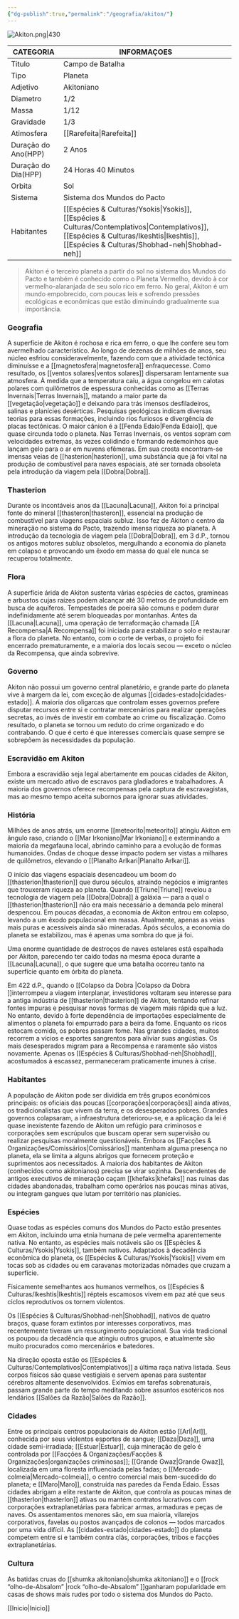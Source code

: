 ```yaml
---
{"dg-publish":true,"permalink":"/geografia/akiton/"}
---
```


![Akiton.png|430](/img/user/Assets/Imagens/Akiton.png)

| CATEGORIA           | INFORMAÇOES                                                       |
| ------------------- | ----------------------------------------------------------------- |
| Titulo              | Campo de Batalha                                                  |
| Tipo                | Planeta                                                           |
| Adjetivo            | Akitoniano                                                        |
| Diametro            | 1/2                                                               |
| Massa               | 1/12                                                              |
| Gravidade           | 1/3                                                               |
| Atimosfera          | [[Rarefeita\|Rarefeita]]                                                     |
| Duração do Ano(HPP) | 2 Anos                                                            |
| Duração do Dia(HPP) | 24 Horas 40 Minutos                                               |
| Orbita              | Sol                                                               |
| Sistema             | Sistema dos Mundos do Pacto                                       |
| Habitantes          | [[Espécies & Culturas/Ysokis\|Ysokis]], [[Espécies & Culturas/Contemplativos\|Contemplativos]], <br>[[Espécies & Culturas/Ikeshtis\|Ikeshtis]], [[Espécies & Culturas/Shobhad-neh\|Shobhad-neh]] |

> Akiton é o terceiro planeta a partir do sol no sistema dos Mundos do Pacto e também é conhecido como o Planeta Vermelho, devido à cor vermelho-alaranjada de seu solo rico em ferro. No geral, Akiton é um mundo empobrecido, com poucas leis e sofrendo pressões ecológicas e econômicas que estão diminuindo gradualmente sua importância.

### **Geografia**
A superfície de Akiton é rochosa e rica em ferro, o que lhe confere seu tom avermelhado característico. Ao longo de dezenas de milhões de anos, seu núcleo esfriou consideravelmente, fazendo com que a atividade tectônica diminuísse e a [[magnetosfera\|magnetosfera]] enfraquecesse. Como resultado, os [[ventos solares\|ventos solares]] dispersaram lentamente sua atmosfera. À medida que a temperatura caiu, a água congelou em calotas polares com quilômetros de espessura conhecidas como as [[Terras Invernais\|Terras Invernais]], matando a maior parte da [[vegetação\|vegetação]] e deixando para trás imensos desfiladeiros, salinas e planícies desérticas. Pesquisas geológicas indicam diversas teorias para essas formações, incluindo rios furiosos e divergência de placas tectônicas. O maior cânion é a [[Fenda Edaio\|Fenda Edaio]], que quase circunda todo o planeta. Nas Terras Invernais, os ventos sopram com velocidades extremas, às vezes colidindo e formando redemoinhos que lançam gelo para o ar em nuvens efêmeras. Em sua crosta encontram-se imensas veias de [[hasterion\|hasterion]], uma substância que já foi vital na produção de combustível para naves espaciais, até ser tornada obsoleta pela introdução da viagem pela [[Dobra\|Dobra]].

### **Thasterion**

Durante os incontáveis anos da [[Lacuna\|Lacuna]], Akiton foi a principal fonte do mineral [[thasteron\|thasteron]], essencial na produção de combustível para viagens espaciais subluz. Isso fez de Akiton o centro da mineração no sistema do Pacto, trazendo imensa riqueza ao planeta. A introdução da tecnologia de viagem pela [[Dobra\|Dobra]], em 3 d.P., tornou os antigos motores subluz obsoletos, mergulhando a economia do planeta em colapso e provocando um êxodo em massa do qual ele nunca se recuperou totalmente.

### **Flora**

A superfície árida de Akiton sustenta várias espécies de cactos, gramíneas e arbustos cujas raízes podem alcançar até 30 metros de profundidade em busca de aquíferos. Tempestades de poeira são comuns e podem durar indefinidamente até serem bloqueadas por montanhas. Antes da [[Lacuna\|Lacuna]], uma operação de terraformação chamada [[A Recompensa\|A Recompensa]] foi iniciada para estabilizar o solo e restaurar a flora do planeta. No entanto, com o corte de verbas, o projeto foi encerrado prematuramente, e a maioria dos locais secou — exceto o núcleo da Recompensa, que ainda sobrevive.

### **Governo**

Akiton não possui um governo central planetário, e grande parte do planeta vive à margem da lei, com exceção de algumas [[cidades-estado\|cidades-estado]]. A maioria dos oligarcas que controlam esses governos prefere disputar recursos entre si e contratar mercenários para realizar operações secretas, ao invés de investir em combate ao crime ou fiscalização. Como resultado, o planeta se tornou um reduto do crime organizado e do contrabando. O que é certo é que interesses comerciais quase sempre se sobrepõem às necessidades da população.

### **Escravidão em Akiton**

Embora a escravidão seja legal abertamente em poucas cidades de Akiton, existe um mercado ativo de escravos para gladiadores e trabalhadores. A maioria dos governos oferece recompensas pela captura de escravagistas, mas ao mesmo tempo aceita subornos para ignorar suas atividades.

### **História**

Milhões de anos atrás, um enorme [[meteorito\|meteorito]] atingiu Akiton em ângulo raso, criando o [[Mar Irkoniano\|Mar Irkoniano]] e exterminando a maioria da megafauna local, abrindo caminho para a evolução de formas humanoides. Ondas de choque desse impacto podem ser vistas a milhares de quilômetros, elevando o [[Planalto Arlkari\|Planalto Arlkari]].

O início das viagens espaciais desencadeou um boom do [[thasterion\|thasterion]] que durou séculos, atraindo negócios e imigrantes que trouxeram riqueza ao planeta. Quando [[Triune\|Triune]] revelou a tecnologia de viagem pela [[Dobra\|Dobra]] à galáxia — para a qual o [[thasterion\|thasterion]] não era mais necessário a demanda pelo mineral despencou. Em poucas décadas, a economia de Akiton entrou em colapso, levando a um êxodo populacional em massa. Atualmente, apenas as veias mais puras e acessíveis ainda são mineradas. Após séculos, a economia do planeta se estabilizou, mas é apenas uma sombra do que já foi.

Uma enorme quantidade de destroços de naves estelares está espalhada por Akiton, parecendo ter caído todas na mesma época durante a [[Lacuna\|Lacuna]], o que sugere que uma batalha ocorreu tanto na superfície quanto em órbita do planeta.

Em 422 d.P., quando o [[Colapso da Dobra \|Colapso da Dobra ]]interrompeu a viagem interplanar, investidores voltaram seu interesse para a antiga indústria de [[thasterion\|thasterion]] de Akiton, tentando refinar fontes impuras e pesquisar novas formas de viagem mais rápida que a luz. No entanto, devido à forte dependência de importações especialmente de alimentos o planeta foi empurrado para a beira da fome. Enquanto os ricos estocam comida, os pobres passam fome. Nas grandes cidades, muitos recorrem a vícios e esportes sangrentos para aliviar suas angústias. Os mais desesperados migram para a Recompensa e raramente são vistos novamente. Apenas os [[Espécies & Culturas/Shobhad-neh\|Shobhad]], acostumados à escassez, permaneceram praticamente imunes à crise.

### **Habitantes**

A população de Akiton pode ser dividida em três grupos econômicos principais: os oficiais das poucas [[corporações\|corporações]] ainda ativas, os tradicionalistas que vivem da terra, e os desesperados pobres. Grandes governos colapsaram, a infraestrutura deteriorou-se, e a aplicação da lei é quase inexistente fazendo de Akiton um refúgio para criminosos e corporações sem escrúpulos que buscam operar sem supervisão ou realizar pesquisas moralmente questionáveis. Embora os [[Facções & Organizações/Comissários\|Comissários]] mantenham alguma presença no planeta, ela se limita a alguns abrigos que fornecem proteção e suprimentos aos necessitados. A maioria dos habitantes de Akiton (conhecidos como akitonianos) precisa se virar sozinha. Descendentes de antigos executivos de mineração caçam [[khefaks\|khefaks]] nas ruínas das cidades abandonadas, trabalham como operários nas poucas minas ativas, ou integram gangues que lutam por território nas planícies.

### **Espécies**

Quase todas as espécies comuns dos Mundos do Pacto estão presentes em Akiton, incluindo uma etnia humana de pele vermelha aparentemente nativa. No entanto, as espécies mais notáveis são os [[Espécies & Culturas/Ysokis\|Ysokis]], também nativos. Adaptados à decadência econômica do planeta, os [[Espécies & Culturas/Ysokis\|Ysokis]] vivem em tocas sob as cidades ou em caravanas motorizadas nômades que cruzam a superfície.

Fisicamente semelhantes aos humanos vermelhos, os [[Espécies & Culturas/Ikeshtis\|Ikeshtis]] répteis escamosos vivem em paz até que seus ciclos reprodutivos os tornem violentos.

Os [[Espécies & Culturas/Shobhad-neh\|Shobhad]], nativos de quatro braços, quase foram extintos por interesses corporativos, mas recentemente tiveram um ressurgimento populacional. Sua vida tradicional os poupou da decadência que atingiu outros grupos, e atualmente são muito procurados como mercenários e batedores.

Na direção oposta estão os [[Espécies & Culturas/Contemplativos\|Contemplativos]] a última raça nativa listada. Seus corpos físicos são quase vestigiais e servem apenas para sustentar cérebros altamente desenvolvidos. Exímios em tarefas sobrenaturais, passam grande parte do tempo meditando sobre assuntos esotéricos nos lendários [[Salões da Razão\|Salões da Razão]].

### **Cidades**

Entre os principais centros populacionais de Akiton estão [[Arl\|Arl]], conhecida por seus violentos esportes de sangue; [[Daza\|Daza]], uma cidade semi-irradiada; [[Estuar\|Estuar]], cuja mineração de gelo é controlada por [[Facções & Organizações/Facções & Organizações\|organizações criminosas]]; [[Grande Gwaz\|Grande Gwaz]], localizada em uma floresta influenciada pelas fadas; o [[Mercado-colmeia\|Mercado-colmeia]], o centro comercial mais bem-sucedido do planeta; e [[Maro\|Maro]], construída nas paredes da Fenda Edaio. Essas cidades abrigam a elite restante de Akiton, que controla as poucas minas de [[thasterIon\|thasterIon]] ativas ou mantém contratos lucrativos com corporações extraplanetárias para fabricar armas, armaduras e peças de naves. Os assentamentos menores são, em sua maioria, vilarejos corporativos, favelas ou postos avançados de colonos — todos marcados por uma vida difícil. As [[cidades-estado\|cidades-estado]] do planeta competem entre si e também contra clãs, corporações, tribos e facções extraplanetárias.

### **Cultura**

As batidas cruas do [[shumka akitoniano\|shumka akitoniano]] e o [[rock “olho-de-Absalom” \|rock “olho-de-Absalom” ]]ganharam popularidade em casas de shows mais rudes por todo o sistema dos Mundos do Pacto.

[[Inicio\|Inicio]]